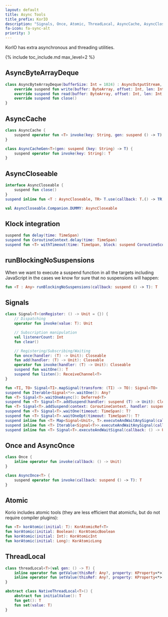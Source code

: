 ```yaml
---
layout: default
title: Async Tools
title_prefix: KorIO
description: "Signals, Once, Atomic, ThreadLocal, AsyncCache, AsyncCloseable, AsyncByteArrayDeque, delay with Klock TimeSpan, runBlockingNoSuspensions..."
fa-icon: fa-sync-alt
priority: 3
---
```


KorIO has extra asynchronous and threading utilities.

{% include toc_include.md max_level=2 %}

## AsyncByteArrayDeque

```kotlin
class AsyncByteArrayDeque(bufferSize: Int = 1024) : AsyncOutputStream, AsyncInputStream {
    override suspend fun write(buffer: ByteArray, offset: Int, len: Int)
    override suspend fun read(buffer: ByteArray, offset: Int, len: Int): Int
    override suspend fun close()
}
```

## AsyncCache

```kotlin
class AsyncCache {
    suspend operator fun <T> invoke(key: String, gen: suspend () -> T): T
}

class AsyncCacheGen<T>(gen: suspend (key: String) -> T) {
    suspend operator fun invoke(key: String): T
}
```

## AsyncCloseable

```kotlin
interface AsyncCloseable {
	suspend fun close()
}
suspend inline fun <T : AsyncCloseable, TR> T.use(callback: T.() -> TR): TR

val AsyncCloseable.Companion.DUMMY: AsyncCloseable
```

## Klock integration

```kotlin
suspend fun delay(time: TimeSpan)
suspend fun CoroutineContext.delay(time: TimeSpan)
suspend fun <T> withTimeout(time: TimeSpan, block: suspend CoroutineScope.() -> T): T
```

## runBlockingNoSuspensions

When we want to execute a suspend function in all the targets including JavaScript
in the cases we know for sure that no suspensions will happen:

```kotlin
fun <T : Any> runBlockingNoSuspensions(callback: suspend () -> T): T
```

## Signals

```kotlin
class Signal<T>(onRegister: () -> Unit = {}) {
    // Dispatching
	operator fun invoke(value: T): Unit

    // Subscription manipulation
    val listenerCount: Int
    fun clear()

    // Registering/Subscribing/Waiting
	fun once(handler: (T) -> Unit): Closeable
	fun add(handler: (T) -> Unit): Closeable
	operator fun invoke(handler: (T) -> Unit): Closeable
	suspend fun waitOne(): T
    suspend fun listen(): ReceiveChannel<T>
}

fun <TI, TO> Signal<TI>.mapSignal(transform: (TI) -> TO): Signal<TO>
suspend fun Iterable<Signal<*>>.waitOne(): Any?
fun <T> Signal<T>.waitOneAsync(): Deferred<T>
suspend fun <T> Signal<T>.addSuspend(handler: suspend (T) -> Unit): Closeable
fun <T> Signal<T>.addSuspend(context: CoroutineContext, handler: suspend (T) -> Unit): Closeable
suspend fun <T> Signal<T>.waitOne(timeout: TimeSpan): T?
suspend fun <T> Signal<T>.waitOneOpt(timeout: TimeSpan?): T?
suspend inline fun <T> Map<Signal<Unit>, T>.executeAndWaitAnySignal(callback: () -> Unit): T
suspend inline fun <T> Iterable<Signal<T>>.executeAndWaitAnySignal(callback: () -> Unit): Pair<Signal<T>, T>
suspend inline fun <T> Signal<T>.executeAndWaitSignal(callback: () -> Unit): T
```


## Once and AsyncOnce

```kotlin
class Once {
	inline operator fun invoke(callback: () -> Unit)
}

class AsyncOnce<T> {
	suspend operator fun invoke(callback: suspend () -> T): T
}
```

## Atomic

Korio includes atomic tools (they are less efficient that atomicfu, but do not require compiler plugins):

```kotlin
fun <T> korAtomic(initial: T): KorAtomicRef<T>
fun korAtomic(initial: Boolean): KorAtomicBoolean
fun korAtomic(initial: Int): KorAtomicInt
fun korAtomic(initial: Long): KorAtomicLong
```

## ThreadLocal

```kotlin
class threadLocal<T>(val gen: () -> T) {
	inline operator fun getValue(thisRef: Any?, property: KProperty<*>): T
	inline operator fun setValue(thisRef: Any?, property: KProperty<*>, value: T)
}

abstract class NativeThreadLocal<T>() {
    abstract fun initialValue(): T
	fun get(): T
	fun set(value: T)
}
```
